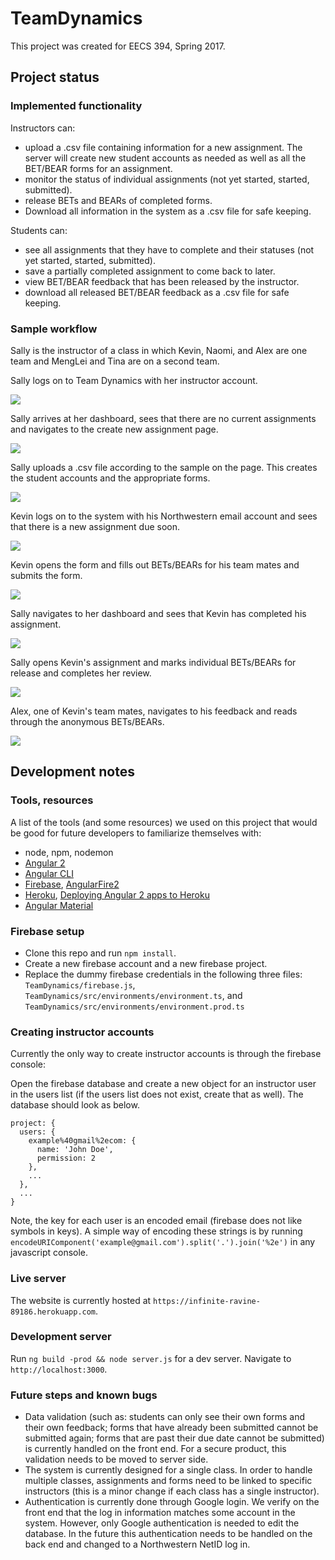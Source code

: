 # TeamDynamics

This project was created for EECS 394, Spring 2017.

## Project status

### Implemented functionality

Instructors can:
- upload a .csv file containing information for a new assignment. The server will create new student accounts as needed as well as all the BET/BEAR forms for an assignment.
- monitor the status of individual assignments (not yet started, started, submitted).
- release BETs and BEARs of completed forms.
- Download all information in the system as a .csv file for safe keeping.

Students can:
- see all assignments that they have to complete and their statuses (not yet started, started, submitted).
- save a partially completed assignment to come back to later.
- view BET/BEAR feedback that has been released by the instructor.
- download all released BET/BEAR feedback as a .csv file for safe keeping.

### Sample workflow

Sally is the instructor of a class in which Kevin, Naomi, and Alex are one team and MengLei and Tina are on a second team.

Sally logs on to Team Dynamics with her instructor account.

![](README_images/instructor_logging_in.png)

Sally arrives at her dashboard, sees that there are no current assignments and navigates to the create new assignment page.

![](README_images/instructor_nav_to_create_assignment.png)

Sally uploads a .csv file according to the sample on the page. This creates the student accounts and the appropriate forms.

![](README_images/instructor_upload_csv.png)

Kevin logs on to the system with his Northwestern email account and sees that there is a new assignment due soon.

![](README_images/student_dashboard.png)

Kevin opens the form and fills out BETs/BEARs for his team mates and submits the form.

![](README_images/student_bet_bear_form.png)

Sally navigates to her dashboard and sees that Kevin has completed his assignment.

![](README_images/instructor_dashboard.png)

Sally opens Kevin's assignment and marks individual BETs/BEARs for release and completes her review.

![](README_images/instructor_releasing_feedback.png)

Alex, one of Kevin's team mates, navigates to his feedback and reads through the anonymous BETs/BEARs.

![](README_images/student_feedback.png)

## Development notes

### Tools, resources

A list of the tools (and some resources) we used on this project that would be good for future developers to familiarize themselves with:

- node, npm, nodemon
- [Angular 2](https://angular.io/)
- [Angular CLI](https://cli.angular.io/)
- [Firebase](https://firebase.google.com/docs/web/setup), [AngularFire2](https://github.com/angular/angularfire2)
- [Heroku](https://devcenter.heroku.com/categories/nodejs), [Deploying Angular 2 apps to Heroku](https://medium.com/@ryanchenkie_40935/angular-cli-deployment-host-your-angular-2-app-on-heroku-3f266f13f352)
- [Angular Material](https://material.angular.io)

### Firebase setup

- Clone this repo and run `npm install`.
- Create a new firebase account and a new firebase project.
- Replace the dummy firebase credentials in the following three files: `TeamDynamics/firebase.js`, `TeamDynamics/src/environments/environment.ts`, and `TeamDynamics/src/environments/environment.prod.ts`

### Creating instructor accounts
Currently the only way to create instructor accounts is through the firebase console:

Open the firebase database and create a new object for an instructor user in the users list (if the users list does not exist, create that as well). The database should look as below.

    project: {
      users: {
        example%40gmail%2ecom: {
          name: 'John Doe',
          permission: 2
        },
        ...
      },
      ...
    }

Note, the key for each user is an encoded email (firebase does not like symbols in keys). A simple way of encoding these strings is by running `encodeURIComponent('example@gmail.com').split('.').join('%2e')` in any javascript console.

### Live server

The website is currently hosted at `https://infinite-ravine-89186.herokuapp.com`.

### Development server

Run `ng build -prod && node server.js` for a dev server. Navigate to `http://localhost:3000`.

### Future steps and known bugs

- Data validation (such as: students can only see their own forms and their own feedback; forms that have already been submitted cannot be submitted again; forms that are past their due date cannot be submitted) is currently handled on the front end. For a secure product, this validation needs to be moved to server side.
- The system is currently designed for a single class. In order to handle multiple classes, assignments and forms need to be linked to specific instructors (this is a minor change if each class has a single instructor).
- Authentication is currently done through Google login. We verify on the front end that the log in information matches some account in the system. However, only Google authentication is needed to edit the database. In the future this authentication needs to be handled on the back end and changed to a Northwestern NetID log in.
